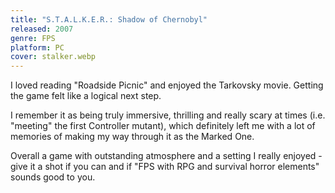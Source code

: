 ```yaml
---
title: "S.T.A.L.K.E.R.: Shadow of Chernobyl"
released: 2007
genre: FPS
platform: PC
cover: stalker.webp
---
```


I loved reading "Roadside Picnic" and enjoyed the Tarkovsky movie. Getting the game felt like a logical next step.

I remember it as being truly immersive, thrilling and really scary at times (i.e. "meeting" the first Controller mutant), which definitely left me with a lot of memories of making my way through it as the Marked One.

Overall a game with outstanding atmosphere and a setting I really enjoyed - give it a shot if you can and if "FPS with RPG and survival horror elements" sounds good to you.
